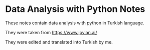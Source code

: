 # Data Analysis with Python Notes #

These notes contain data analysis with python in Turkish language.

They were taken from https://www.jovian.ai/

They were edited and translated into Turkish by me. 
